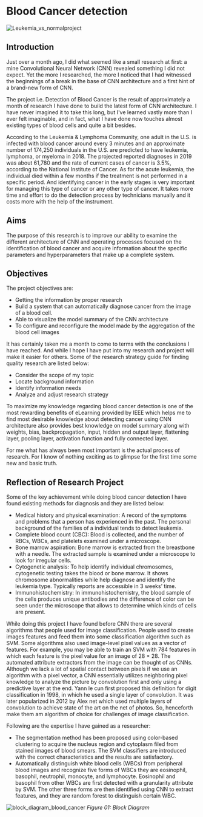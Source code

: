 # Blood Cancer detection
![Leukemia_vs_normalproject](https://user-images.githubusercontent.com/40186859/120111632-69d6c180-c192-11eb-9822-9981da9a26fd.png)

## Introduction

Just over a month ago, I did what seemed like a small research at first: a mine Convolutional Neural Network (CNN) revealed something I did not expect. Yet the more I researched, the more I noticed that I had witnessed the beginnings of a break in the base of CNN architecture and a first hint of a brand-new form of CNN.

The project i.e. Detection of Blood Cancer is the result of approximately a month of research I have done to build the latest form of CNN architecture. I have never imagined it to take this long, but I've learned vastly more than I ever felt imaginable, and in fact, what I have done now touches almost existing types of blood cells and quite a bit besides.

According to the Leukemia & Lymphoma Community, one adult in the U.S. is infected with blood cancer around every 3 minutes and an approximate number of 174,250 individuals in the U.S. are predicted to have leukemia, lymphoma, or myeloma in 2018. The projected reported diagnoses in 2019 was about 61,780 and the rate of current cases of cancer is 3.5%, according to the National Institute of Cancer. As for the acute leukemia, the individual died within a few months if the treatment is not performed in a specific period. And identifying cancer in the early stages is very important for managing this type of cancer or any other type of cancer. It takes more time and effort to do the detection process by technicians manually and it costs more with the help of the instrument.

## Aims

The purpose of this research is to improve our ability to examine the different architecture of CNN and operating processes focused on the identification of blood cancer and acquire information about the specific parameters and hyperparameters that make up a complete system.

## Objectives
The project objectives are:

* Getting the information by proper research
* Build a system that can automatically diagnose cancer from the image of a blood cell.
* Able to visualize the model summary of the CNN architecture
* To configure and reconfigure the model made by the aggregation of the blood cell images

It has certainly taken me a month to come to terms with the conclusions I have reached. And while I hope I have put into my research and project will make it easier for others. Some of the research strategy guide for finding quality research are listed below:

* Consider the scope of my topic
* Locate background information 
* Identify information needs
* Analyze and adjust research strategy

To maximize my knowledge regarding blood cancer detection is one of the most rewarding benefits of eLearning provided by IEEE which helps me to find most desirable knowledge about detecting cancer using CNN architecture also provides best knowledge on model summary along with weights, bias, backpropagation, input, hidden and output layer, flattening layer, pooling layer, activation function and fully connected layer.

For me what has always been most important is the actual process of research. For I know of nothing exciting as to glimpse for the first time some new and basic truth.

## Reflection of Research Project

Some of the key achievement while doing blood cancer detection I have found existing methods for diagnosis and they are listed below:

* Medical history and physical examination: A record of the symptoms and problems that a person has experienced in the past. The personal background of the families of a individual tends to detect leukemia.
* Complete blood count (CBC): Blood is collected, and the number of RBCs, WBCs, and platelets examined under a microscope.
* Bone marrow aspiration: Bone marrow is extracted from the breastbone with a
needle. The extracted sample is examined under a microscope to look for irregular cells.
* Cytogenetic analysis: To help identify individual chromosomes, cytogenetic testing takes the blood or bone marrow. It shows chromosome abnormalities while help diagnose and identify the leukemia type. Typically reports are accessible in 3 weeks’ time.
* Immunohistochemistry: In immunohistochemistry, the blood sample of the cells produces unique antibodies and the difference of color can be seen under the microscope that allows to determine which kinds of cells are present.


While doing this project I have found before CNN there are several algorithms that people used for image classification. People used to create images features and feed them into some classification algorithm such as SVM. Some algorithms also used image-level pixel values as a vector of features. For example, you may be able to train an SVM with 784 features in which each
feature is the pixel value for an image of 28 × 28. The automated attribute extractors from the image can be thought of as CNNs. Although we lack a lot of spatial contact between pixels if we use an algorithm with a pixel vector, a CNN essentially utilizes neighboring pixel knowledge to analyze the picture by convolution first and only using a predictive layer at the end. Yann le cun first proposed this definition for digit classification in 1998, in which he used a single layer of convolution. It was later popularized in 2012 by Alex net which used multiple layers of convolution to achieve state of the art on the net of photos. So, henceforth make them am algorithm
of choice for challenges of image classification.

Following are the expertise I have gained as a researcher:

* The segmentation method has been proposed using color-based clustering to acquire the nucleus region and cytoplasm filed from stained images of blood smears. The SVM classifiers are introduced with the correct characteristics and the results are satisfactory.
* Automatically distinguish white blood cells (WBCs) from peripheral blood images and recognize five forms of WBCs they are eosinophil, basophil, neutrophil, monocyte, and lymphocyte. Eosinophil and basophil from other WBCs are first detected with a granularity attribute by SVM. The other three forms are then identified using CNN to extract features, and they are random forest to distinguish certain WBC.

![block_diagram_blood_cancer](https://user-images.githubusercontent.com/40186859/120111561-19f7fa80-c192-11eb-98b5-9d566d8549b8.png)
*Figure  01: Block Diagram*
